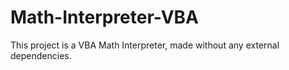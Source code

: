 # Math-Interpreter-VBA
This project is a VBA Math Interpreter, made without any external dependencies.
